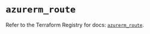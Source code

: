 # `azurerm_route`

Refer to the Terraform Registry for docs: [`azurerm_route`](https://registry.terraform.io/providers/hashicorp/azurerm/3.107.0/docs/resources/route).
